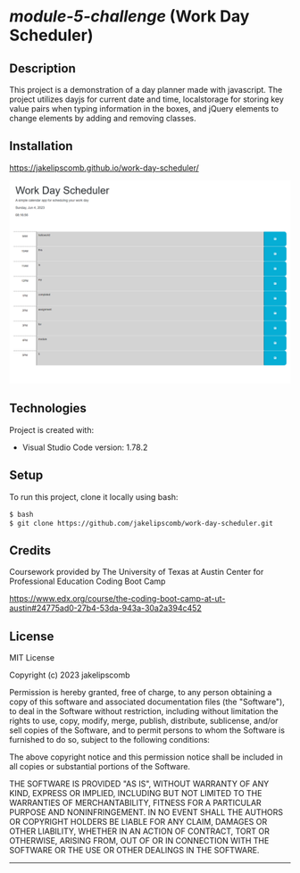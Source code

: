 # *module-5-challenge* (Work Day Scheduler)

## **Description**

This project is a demonstration of a day planner made with javascript. The project utilizes dayjs for current date and time, localstorage for storing key value pairs when typing information in the boxes, and jQuery elements to change elements by adding and removing classes.

## **Installation**

https://jakelipscomb.github.io/work-day-scheduler/

![Work Day Scheduler](/Assets/images/work-day-scheduler.png)


## **Technologies**
Project is created with:
* Visual Studio Code version: 1.78.2
	
## **Setup**
To run this project, clone it locally using bash:

```
$ bash
$ git clone https://github.com/jakelipscomb/work-day-scheduler.git
```

## **Credits**
Coursework provided by The University of Texas at Austin Center for Professional Education Coding Boot Camp

https://www.edx.org/course/the-coding-boot-camp-at-ut-austin#24775ad0-27b4-53da-943a-30a2a394c452

## **License**

MIT License

Copyright (c) 2023 jakelipscomb

Permission is hereby granted, free of charge, to any person obtaining a copy
of this software and associated documentation files (the "Software"), to deal
in the Software without restriction, including without limitation the rights
to use, copy, modify, merge, publish, distribute, sublicense, and/or sell
copies of the Software, and to permit persons to whom the Software is
furnished to do so, subject to the following conditions:

The above copyright notice and this permission notice shall be included in all
copies or substantial portions of the Software.

THE SOFTWARE IS PROVIDED "AS IS", WITHOUT WARRANTY OF ANY KIND, EXPRESS OR
IMPLIED, INCLUDING BUT NOT LIMITED TO THE WARRANTIES OF MERCHANTABILITY,
FITNESS FOR A PARTICULAR PURPOSE AND NONINFRINGEMENT. IN NO EVENT SHALL THE
AUTHORS OR COPYRIGHT HOLDERS BE LIABLE FOR ANY CLAIM, DAMAGES OR OTHER
LIABILITY, WHETHER IN AN ACTION OF CONTRACT, TORT OR OTHERWISE, ARISING FROM,
OUT OF OR IN CONNECTION WITH THE SOFTWARE OR THE USE OR OTHER DEALINGS IN THE
SOFTWARE.

---
